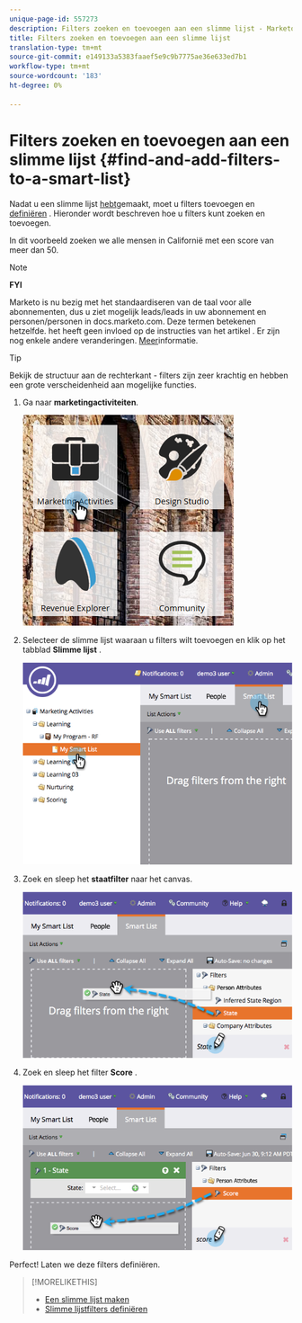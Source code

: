 ```yaml
---
unique-page-id: 557273
description: Filters zoeken en toevoegen aan een slimme lijst - Marketo Docs - Productdocumentatie
title: Filters zoeken en toevoegen aan een slimme lijst
translation-type: tm+mt
source-git-commit: e149133a5383faaef5e9c9b7775ae36e633ed7b1
workflow-type: tm+mt
source-wordcount: '183'
ht-degree: 0%

---
```



# Filters zoeken en toevoegen aan een slimme lijst {#find-and-add-filters-to-a-smart-list}

Nadat u een slimme lijst [hebt](create-a-smart-list.md)gemaakt, moet u filters toevoegen en [definiëren](define-smart-list-filters.md) . Hieronder wordt beschreven hoe u filters kunt zoeken en toevoegen.

In dit voorbeeld zoeken we alle mensen in Californië met een score van meer dan 50.

>[!NOTE]
>
>**FYI**
>
>Marketo is nu bezig met het standaardiseren van de taal voor alle abonnementen, dus u ziet mogelijk leads/leads in uw abonnement en personen/personen in docs.marketo.com. Deze termen betekenen hetzelfde. het heeft geen invloed op de instructies van het artikel . Er zijn nog enkele andere veranderingen. [Meer](http://docs.marketo.com/display/DOCS/Updates+to+Marketo+Terminology)informatie.

>[!TIP]
>
>Bekijk de structuur aan de rechterkant - filters zijn zeer krachtig en hebben een grote verscheidenheid aan mogelijke functies.

1. Ga naar **marketingactiviteiten**.

   ![](assets/ma.png)

1. Selecteer de slimme lijst waaraan u filters wilt toevoegen en klik op het tabblad **Slimme lijst** .

   ![](assets/two.png)

1. Zoek en sleep het **staatfilter** naar het canvas.

   ![](assets/three.png)

1. Zoek en sleep het filter **Score** .

   ![](assets/four.png)

Perfect! Laten we deze filters definiëren.

>[!MORELIKETHIS]
>
>* [Een slimme lijst maken](create-a-smart-list.md)
>* [Slimme lijstfilters definiëren](define-smart-list-filters.md)

>




